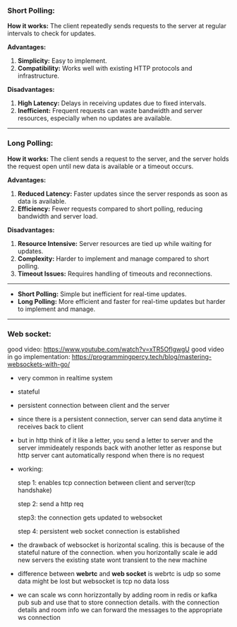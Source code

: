 ### Short Polling:
**How it works:** The client repeatedly sends requests to the server at regular intervals to check for updates.

**Advantages:**
1. **Simplicity:** Easy to implement.
2. **Compatibility:** Works well with existing HTTP protocols and infrastructure.

**Disadvantages:**
1. **High Latency:** Delays in receiving updates due to fixed intervals.
2. **Inefficient:** Frequent requests can waste bandwidth and server resources, especially when no updates are available.

---

### Long Polling:
**How it works:** The client sends a request to the server, and the server holds the request open until new data is available or a timeout occurs.

**Advantages:**
1. **Reduced Latency:** Faster updates since the server responds as soon as data is available.
2. **Efficiency:** Fewer requests compared to short polling, reducing bandwidth and server load.

**Disadvantages:**
1. **Resource Intensive:** Server resources are tied up while waiting for updates.
2. **Complexity:** Harder to implement and manage compared to short polling.
3. **Timeout Issues:** Requires handling of timeouts and reconnections.

---
- **Short Polling:** Simple but inefficient for real-time updates.
- **Long Polling:** More efficient and faster for real-time updates but harder to implement and manage.

---
### Web socket:
good video: https://www.youtube.com/watch?v=xTR5OflgwgU
good video in go implementation: https://programmingpercy.tech/blog/mastering-websockets-with-go/

- very common in realtime system
- stateful 
- persistent connection between client and the server
- since there is a persistent connection, server can send data anytime it receives back to client
- but in http think of it like a letter, you send a letter to server and the server immideately responds back with another letter as response but http server cant automatically respond when there is no request
- working:

    step 1: enables tcp connection between client and server(tcp handshake)

    step 2: send a http req

    step3: the connection gets updated to websocket

    step 4: persistent web socket connection is established

- the drawback of websocket is horizontal scaling. this is because of the stateful nature of the connection. when you horizontally scale ie add new servers the existing state wont transient to the new machine
- difference between **webrtc** and **web socket** is webrtc is udp so some data might be lost but websocket is tcp no data loss
- we can scale ws conn horizzontally by adding room in redis or kafka pub sub and use that to store connection details. with the connection details and room info we can forward the messages to the appropriate ws connection 
